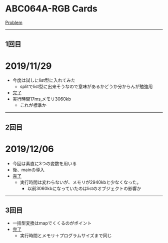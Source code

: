 # ABC064A-RGB Cards

[Problem](https://atcoder.jp/contests/abc064/tasks/abc064_a)

---
## 1回目

# 2019/11/29
* 今度は試しにlist型に入れてみた
    * splitでlist型に出来そうなので意味があるかどうか分からんが勉強用
* [完了](https://atcoder.jp/contests/abc064/submissions/8697212)
* 実行時間17ms,メモリ3060kb
    * これが標準か
---
## 2回目
# 2019/12/06
* 今回は素直に3つの変数を用いる
* 後、mainの導入
* [完了](https://atcoder.jp/contests/abc064/submissions/8806801)
    * 実行時間は変わらないが、メモリが2940kbと少なくなった。
        * 以前3060kbになっていたのはlistのオブジェクトの影響か
---
## 3回目
* 一括型変換はmapでくくるのがポイント
* [完了](https://atcoder.jp/contests/abc064/submissions/me)
    * 実行時間とメモリ＋プログラムサイズまで同じ